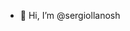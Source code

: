 - 👋 Hi, I’m @sergiollanosh


<!---
sergiollanosh/sergiollanosh is a ✨ special ✨ repository because its `README.md` (this file) appears on your GitHub profile.
You can click the Preview link to take a look at your changes.
--->



